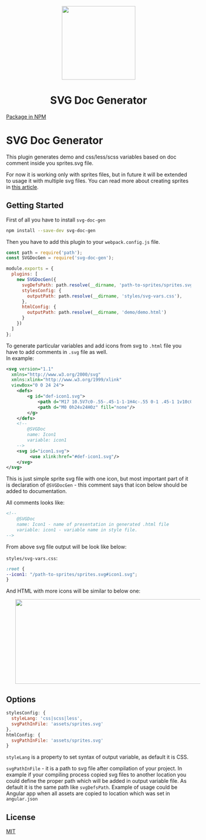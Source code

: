 <div align="center">
  <a href="https://webpack.js.org/">
    <img width="200" height="200" vspace="" hspace="25" src="https://cdn.rawgit.com/webpack/media/e7485eb2/logo/icon-square-big.svg">
  </a>
  <h1>SVG Doc Generator</h1>
</div>

[Package in NPM][npm-url]

# SVG Doc Generator
This plugin generates demo and css/less/scss variables based on doc comment inside you sprites.svg file.

For now it is working only with sprites files, but in future it will be extended to usage it with multiple svg files. You can read more about creating sprites in [this article][css-trick-url].

## Getting Started
First of all you have to install `svg-doc-gen`
```bash
npm install --save-dev svg-doc-gen
```

Then you have to add this plugin to your `webpack.config.js` file.

```js
const path = require('path');
const SVGDocGen = require('svg-doc-gen');

module.exports = {
  plugins: [
    new SVGDocGen({
      svgDefsPath: path.resolve(__dirname, 'path-to-sprites/sprites.svg'),
      stylesConfig: {
        outputPath: path.resolve(__dirname, 'styles/svg-vars.css'),
      },
      htmlConfig: {
        outputPath: path.resolve(__dirname, 'demo/demo.html')
      }
    })
  ]
};
``` 

To generate particular variables and add icons from svg to `.html` file you have to add comments in `.svg` file as well.\
In example:
```xml
<svg version="1.1"
  xmlns="http://www.w3.org/2000/svg"
  xmlns:xlink="http://www.w3.org/1999/xlink"
  viewBox="0 0 24 24">
    <defs>
        <g id="def-icon1.svg">
            <path d="M17 10.5V7c0-.55-.45-1-1-1H4c-.55 0-1 .45-1 1v10c0 .55.45 1 1 1h12c.55 0 1-.45 1-1v-3.5l4 4v-11l-4 4z"/>
            <path d="M0 0h24v24H0z" fill="none"/>
        </g>
    </defs>
    <!--
        @SVGDoc
        name: Icon1
        variable: icon1
    -->
    <svg id="icon1.svg">
         <use xlink:href="#def-icon1.svg"/>
    </svg>
</svg>

```
This is just simple sprite svg file with one icon, but most important part of it is declaration of `@SVGDocGen` - this comment says that icon below should be added to documentation.

All comments looks like: 

```html
<!--
    @SVGDoc
    name: Icon1 - name of presentation in generated .html file
    variable: icon1 - variable name in style file.
-->
```

From above svg file output will be look like below:

`styles/svg-vars.css`:
```css
:root {
--icon1: "/path-to-sprites/sprites.svg#icon1.svg";
}
```

And HTML with more icons will be similar to below one:
<div align="center">
  <img width="600" height="230" vspace="" hspace="25" src="https://i.ibb.co/K98HC0R/Screenshot-2020-02-18-at-17-16-26.png">
</div>

## Options
```js
stylesConfig: {
  styleLang: 'css|scss|less',
  svgPathInFile: 'assets/sprites.svg'
},
htmlConfig: {
  svgPathInFile: 'assets/sprites.svg'
}
```
`styleLang` is a property to set syntax of output variable, as default it is CSS.

`svgPathInFile` - it is a path to svg file after compilation of your project. In example if your compiling process copied svg files to another location you could define the proper path which will be added in output variable file. As default it is the same path like `svgDefsPath`. Example of usage could be Angular app when all assets are copied to location which was set in `angular.json`  
## License

[MIT](./LICENSE)

[npm-url]: https://www.npmjs.com/package/svg-doc-gen
[css-trick-url]: https://css-tricks.com/svg-fragment-identifiers-work/
